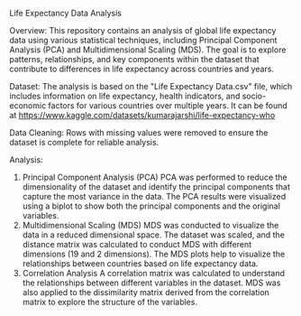 Life Expectancy Data Analysis

Overview:
This repository contains an analysis of global life expectancy data using various statistical techniques, including Principal Component Analysis (PCA) and Multidimensional Scaling (MDS). The goal is to explore patterns, relationships, and key components within the dataset that contribute to differences in life expectancy across countries and years.

Dataset: The analysis is based on the "Life Expectancy Data.csv" file, which includes information on life expectancy, health indicators, and socio-economic factors for various countries over multiple years. It can be found at https://www.kaggle.com/datasets/kumarajarshi/life-expectancy-who

Data Cleaning: Rows with missing values were removed to ensure the dataset is complete for reliable analysis.

Analysis:
1. Principal Component Analysis (PCA)
PCA was performed to reduce the dimensionality of the dataset and identify the principal components that capture the most variance in the data.
The PCA results were visualized using a biplot to show both the principal components and the original variables.
2. Multidimensional Scaling (MDS)
MDS was conducted to visualize the data in a reduced dimensional space.
The dataset was scaled, and the distance matrix was calculated to conduct MDS with different dimensions (19 and 2 dimensions).
The MDS plots help to visualize the relationships between countries based on life expectancy data.
3. Correlation Analysis
A correlation matrix was calculated to understand the relationships between different variables in the dataset.
MDS was also applied to the dissimilarity matrix derived from the correlation matrix to explore the structure of the variables.

